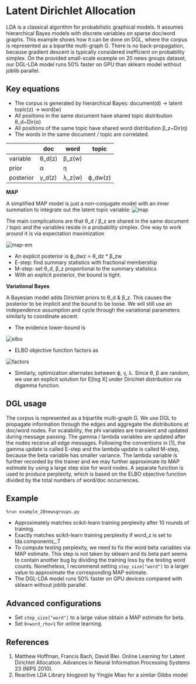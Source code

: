 Latent Dirichlet Allocation
===
LDA is a classical algorithm for probabilistic graphical models. It assumes 
hierarchical Bayes models with discrete variables on sparse doc/word graphs.
This example shows how it can be done on DGL,
where the corpus is represented as a bipartite multi-graph G.
There is no back-propagation, because gradient descent is typically considered
inefficient on probability simplex.
On the provided small-scale example on 20 news groups dataset, our DGL-LDA model runs
50% faster on GPU than sklearn model without joblib parallel.

Key equations
---

 * The corpus is generated by hierarchical Bayes: document(d) -> latent topic(z) -> word(w)
 * All positions in the same document have shared topic distribution θ_d~Dir(α)
 * All positions of the same topic have shared word distribution β_z~Dir(η)
 * The words in the same document / topic are correlated.

|           | doc    | word   | topic   |
|-----------|--------|--------|---------|
| variable  | θ_d(z) | β_z(w) |         |
| prior     | α      | η      |         |
| posterior | γ_d(z) | λ_z(w) | ϕ_dw(z) |

**MAP**

A simplified MAP model is just a non-conjugate model with an inner summation to integrate out the latent topic variable:
<img src="https://latex.codecogs.com/gif.latex?p(G)=\prod_{(d,w)}\left(\sum_z\theta_{dz}\beta_{zw}\right)" title="map" />

The main complications are that θ_d / β_z are shared in the same document / topic and the variables reside in a probability simplex.
One way to work around it is via expectation maximization

<img src="https://latex.codecogs.com/gif.latex?\log&space;p(G)&space;=\sum_{(d,w)}\log\left(\sum_z\theta_{dz}\beta_{zw}\right)&space;\geq\sum_{(d,w)}\mathbb{E}_q\log\left(\frac{\theta_{dz}\beta_{zw}}{q(z;\phi_{dw})}\right)" title="map-em" />

 * An explicit posterior is ϕ_dwz ∝ θ_dz * β_zw
 * E-step: find summary statistics with fractional membership
 * M-step: set θ_d, β_z proportional to the summary statistics
 * With an explicit posterior, the bound is tight.

**Variational Bayes**

A Bayesian model adds Dirichlet priors to θ_d & β_z. This causes the posterior to be implicit and the bound to be loose. We will still use an independence assumption and cycle through the variational parameters similarly to coordinate ascent.

 * The evidence lower-bound is
 <img src="https://latex.codecogs.com/gif.latex?\log&space;p(G)\geq&space;\mathbb{E}_q\left[\sum_{(d,w)}\log\left(&space;\frac{\theta_{dz}\beta_{zw}}{q(z;\phi_{dw})}&space;\right)&space;&plus;\sum_{d}&space;\log\left(&space;\frac{p(\theta_d;\alpha)}{q(\theta_d;\gamma_d)}&space;\right)&space;&plus;\sum_{z}&space;\log\left(&space;\frac{p(\beta_z;\eta)}{q(\beta_z;\lambda_z)}&space;\right)\right]" title="elbo" />

 * ELBO objective function factors as
 <img src="https://latex.codecogs.com/gif.latex?\sum_{(d,w)}&space;\phi_{dw}^{\top}\left(&space;\mathbb{E}_{\gamma_d}[\log\theta_d]&space;&plus;\mathbb{E}_{\lambda}[\log\beta_{:w}]&space;-\log\phi_{dw}&space;\right)&space;\\&space;&plus;&space;\sum_d&space;(\alpha-\gamma_d)^\top\mathbb{E}_{\gamma_d}[\log&space;\theta_d]-(\log&space;B(\alpha)-\log&space;B(\gamma_d))&space;\\&space;&plus;&space;\sum_z&space;(\eta-\lambda_z)^\top\mathbb{E}_{\lambda_z}[\log&space;\beta_z]-(\log&space;B(\eta)-\log&space;B(\lambda_z))" title="factors" />

 * Similarly, optimization alternates between ϕ, γ, λ. Since θ, β are random, we use an explicit solution for E[log X] under Dirichlet distribution via digamma function.

DGL usage
---
The corpus is represented as a bipartite multi-graph G.
We use DGL to propagate information through the edges and aggregate the distributions at doc/word nodes.
For scalability, the phi variables are transient and updated during message passing.
The gamma / lambda variables are updated after the nodes receive all edge messages.
Following the conventions in [1], the gamma update is called E-step and the lambda update is called M-step, because the beta variable has smaller variance.
The lambda variable is further recorded by the trainer and we may further approximate its MAP estimate by using a large step size for word nodes.
A separate function is used to produce perplexity, which is based on the ELBO objective function divided by the total numbers of word/doc occurrences.

Example
---
`%run example_20newsgroups.py`
 * Approximately matches scikit-learn training perplexity after 10 rounds of training.
 * Exactly matches scikit-learn training perplexity if word_z is set to lda.components_.T
 * To compute testing perplexity, we need to fix the word beta variables via MAP estimate. This step is not taken by sklearn and its beta part seems to contain another bug by dividing the training loss by the testing word counts. Nonetheless, I recommend setting `step_size["word"]` to a larger value to approximate the corresponding MAP estimate.
 * The DGL-LDA model runs 50% faster on GPU devices compared with sklearn without joblib parallel.

Advanced configurations
---
 * Set `step_size["word"]` to a large value obtain a MAP estimate for beta.
 * Set `0<word_rho<1` for online learning.

References
---

1. Matthew Hoffman, Francis Bach, David Blei. Online Learning for Latent
Dirichlet Allocation. Advances in Neural Information Processing Systems 23
(NIPS 2010).
2. Reactive LDA Library blogpost by Yingjie Miao for a similar Gibbs model
